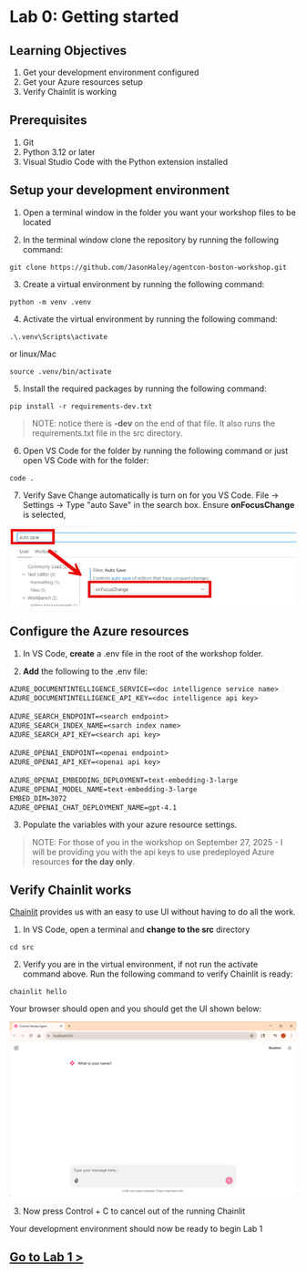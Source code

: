 # Lab 0: Getting started

## Learning Objectives

1. Get your development environment configured
2. Get your Azure resources setup
3. Verify Chainlit is working

## Prerequisites

1. Git
2. Python 3.12 or later
3. Visual Studio Code with the Python extension installed

## Setup your development environment

1. Open a terminal window in the folder you want your workshop files to be located

2. In the terminal window clone the repository by running the following command:
```shell
git clone https://github.com/JasonHaley/agentcon-boston-workshop.git
```

3. Create a virtual environment by running the following command:
```shell
python -m venv .venv
```

4. Activate the virtual environment by running the following command:
```shell
.\.venv\Scripts\activate
```
or linux/Mac
```shell
source .venv/bin/activate
```

5. Install the required packages by running the following command:
```shell
pip install -r requirements-dev.txt
```

> NOTE: notice there is **-dev** on the end of that file. It also runs the requirements.txt file in the src directory.

6. Open VS Code for the folder by running the following command or just open VS Code with for the folder:
```shell
code .
```
7. Verify Save Change automatically is turn on for you VS Code. File -> Settings -> Type "auto Save" in the search box. Ensure **onFocusChange** is selected,

![Auto Save](assets/lab0-img1.png)


## Configure the Azure resources

1. In VS Code, **create** a .env file in the root of the workshop folder.

2. **Add** the following to the .env file:
```shell
AZURE_DOCUMENTINTELLIGENCE_SERVICE=<doc intelligence service name>
AZURE_DOCUMENTINTELLIGENCE_API_KEY=<doc intelligence api key>

AZURE_SEARCH_ENDPOINT=<search endpoint>
AZURE_SEARCH_INDEX_NAME=<sarch index name>
AZURE_SEARCH_API_KEY=<search api key>

AZURE_OPENAI_ENDPOINT=<openai endpoint>
AZURE_OPENAI_API_KEY=<openai api key>

AZURE_OPENAI_EMBEDDING_DEPLOYMENT=text-embedding-3-large
AZURE_OPENAI_MODEL_NAME=text-embedding-3-large
EMBED_DIM=3072
AZURE_OPENAI_CHAT_DEPLOYMENT_NAME=gpt-4.1
```
3. Populate the variables with your azure resource settings.

> NOTE: For those of you in the workshop on September 27, 2025 - I will be providing you with the api keys to use predeployed Azure resources **for the day only**.

## Verify Chainlit works

[Chainlit](https://chainlit.io/) provides us with an easy to use UI without having to do all the work.

1. In VS Code, open a terminal and **change to the src** directory
```shell
cd src
```

2. Verify you are in the virtual environment, if not run the activate command above. Run the following command to verify Chainlit is ready:
```shell
chainlit hello
```
Your browser should open and you should get the UI shown below:

![Chainlit hello](assets/lab0-img2.png)

3. Now press Control + C to cancel out of the running Chainlit

Your development environment should now be ready to begin Lab 1

## [Go to Lab 1 >](../lab1/readme.md)